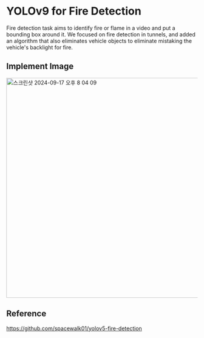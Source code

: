 # YOLOv9 for Fire Detection 
Fire detection task aims to identify fire or flame in a video and put a bounding box around it.
We focused on fire detection in tunnels, and added an algorithm that also eliminates vehicle objects to eliminate mistaking the vehicle's backlight for fire.

## Implement Image
<img width="580" alt="스크린샷 2024-09-17 오후 8 04 09" src="https://github.com/user-attachments/assets/5a4ed9ef-3ac7-4567-bcda-6bdbfcfacded">

## Reference
https://github.com/spacewalk01/yolov5-fire-detection

